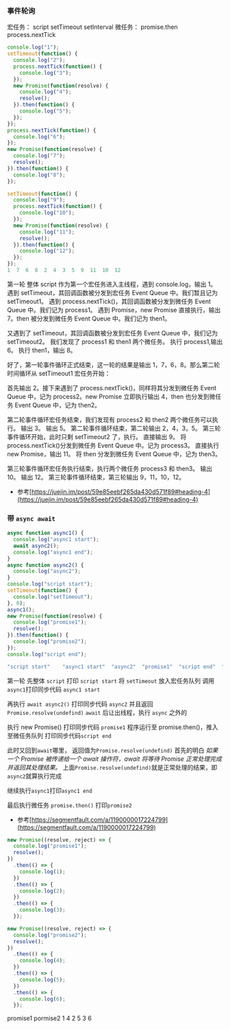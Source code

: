 ### 事件轮询

宏任务： script setTimeout setInterval
微任务： promise.then process.nextTick

```js
console.log("1");
setTimeout(function() {
  console.log("2");
  process.nextTick(function() {
    console.log("3");
  });
  new Promise(function(resolve) {
    console.log("4");
    resolve();
  }).then(function() {
    console.log("5");
  });
});
process.nextTick(function() {
  console.log("6");
});
new Promise(function(resolve) {
  console.log("7");
  resolve();
}).then(function() {
  console.log("8");
});

setTimeout(function() {
  console.log("9");
  process.nextTick(function() {
    console.log("10");
  });
  new Promise(function(resolve) {
    console.log("11");
    resolve();
  }).then(function() {
    console.log("12");
  });
});
1  7  6  8  2  4  3  5  9  11  10  12
```

第一轮
整体 script 作为第一个宏任务进入主线程，遇到 console.log，输出 1。
遇到 setTimeout，其回调函数被分发到宏任务 Event Queue 中。我们暂且记为 setTimeout1。
遇到 process.nextTick()，其回调函数被分发到微任务 Event Queue 中。我们记为 process1。
遇到 Promise，new Promise 直接执行，输出 7。then 被分发到微任务 Event Queue 中。我们记为 then1。

又遇到了 setTimeout，其回调函数被分发到宏任务 Event Queue 中，我们记为 setTimeout2。
我们发现了 process1 和 then1 两个微任务。
执行 process1,输出 6。
执行 then1，输出 8。

好了，第一轮事件循环正式结束，这一轮的结果是输出 1，7，6，8。那么第二轮时间循环从 setTimeout1 宏任务开始：

首先输出 2。接下来遇到了 process.nextTick()，同样将其分发到微任务 Event Queue 中，记为 process2。new Promise 立即执行输出 4，then 也分发到微任务 Event Queue 中，记为 then2。

第二轮事件循环宏任务结束，我们发现有 process2 和 then2 两个微任务可以执行。
输出 3。
输出 5。
第二轮事件循环结束，第二轮输出 2，4，3，5。
第三轮事件循环开始，此时只剩 setTimeout2 了，执行。
直接输出 9。
将 process.nextTick()分发到微任务 Event Queue 中。记为 process3。
直接执行 new Promise，输出 11。
将 then 分发到微任务 Event Queue 中，记为 then3。

第三轮事件循环宏任务执行结束，执行两个微任务 process3 和 then3。
输出 10。
输出 12。
第三轮事件循环结束，第三轮输出 9，11，10，12。

- 参考[https://juejin.im/post/59e85eebf265da430d571f89#heading-4](https://juejin.im/post/59e85eebf265da430d571f89#heading-4)

### 带 `async await`

```js
async function async1() {
  console.log("async1 start");
  await async2();
  console.log("async1 end");
}
async function async2() {
  console.log("async2");
}
console.log("script start");
setTimeout(function() {
  console.log("setTimeout");
}, 0);
async1();
new Promise(function(resolve) {
  console.log("promise1");
  resolve();
}).then(function() {
  console.log("promise2");
});
console.log("script end");

"script start"    "async1 start"  "async2"  "promise1"  "script end"  "async1 end" "promise2"  "setTimeout"
```

第一轮
先整体 `script` 打印 `script start`
将 `setTimeout` 放入宏任务队列
调用`async1`打印同步代码 `async1 start`

再执行 `await async2()`
打印同步代码 `async2` 并且返回 `Promise.resolve(undefind)`
`await` 后让出线程，执行 `async` 之外的

执行 new Promise() 打印同步代码 `promise1`
程序运行至 promise.then()，推入至微任务队列
打印同步代码`script end`

此时又回到`await`哪里， 返回值为`Promise.resolve(undefind)`
首先的明白 _如果一个 Promise 被传递给一个 await 操作符，await 将等待 Promise 正常处理完成并返回其处理结果。_ 上面`Promise.resolve(undefind)`就是正常处理的结果，即`async2`就算执行完成

继续执行`async1`打印`async1 end`

最后执行微任务 `promise.then()` 打印`promise2`

- 参考[https://segmentfault.com/a/1190000017224799](https://segmentfault.com/a/1190000017224799)

```js
new Promise((resolve, reject) => {
  console.log("promise1");
  resolve();
})
  .then(() => {
    console.log(1);
  })
  .then(() => {
    console.log(2);
  })
  .then(() => {
    console.log(3);
  });

new Promise((resolve, reject) => {
  console.log("promise2");
  resolve();
})
  .then(() => {
    console.log(4);
  })
  .then(() => {
    console.log(5);
  })
  .then(() => {
    console.log(6);
  });
```

promise1 pormise2 1 4 2 5 3 6
